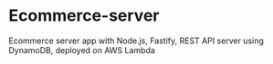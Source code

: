 # Ecommerce-server
Ecommerce server app with Node.js, Fastify, REST API server using DynamoDB, deployed on AWS Lambda
